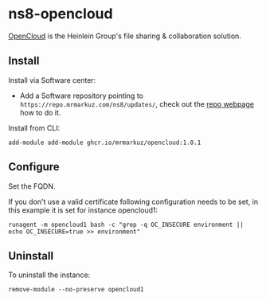 # ns8-opencloud

[OpenCloud](https://opencloud.eu) is the Heinlein Group's file sharing & collaboration solution.

## Install

Install via Software center:

  - Add a Software repository pointing to `https://repo.mrmarkuz.com/ns8/updates/`, check out the [repo webpage](https://repo.mrmarkuz.com) how to do it.

Install from CLI:

    add-module add-module ghcr.io/mrmarkuz/opencloud:1.0.1

## Configure

Set the FQDN.

If you don't use a valid certificate following configuration needs to be set, in this example it is set for instance opencloud1:

    runagent -m opencloud1 bash -c "grep -q OC_INSECURE environment || echo OC_INSECURE=true >> environment"

## Uninstall

To uninstall the instance:

    remove-module --no-preserve opencloud1

